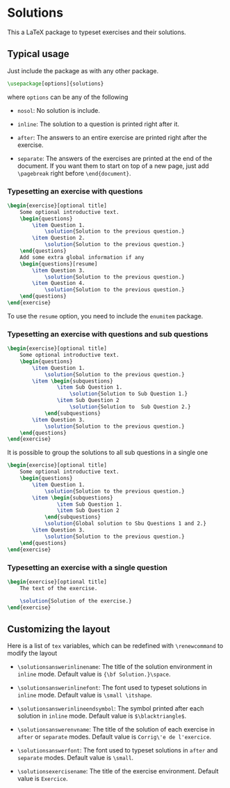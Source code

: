 # Solutions

This a LaTeX package to typeset exercises and their solutions.

## Typical usage

Just include the package as with any other package.

```tex
\usepackage[options]{solutions}
```

where `options` can be any of the following

- `nosol`: No solution is include.

- `inline`: The solution to a question is printed right after it.

- `after`: The answers to an entire exercise are printed right after the exercise.

- `separate`: The answers of the exercises are printed at the end of the document. If you want them to start on top of a new page, just add `\pagebreak` right before `\end{document}`.

### Typesetting an exercise with questions

```tex
\begin{exercise}[optional title]
    Some optional introductive text.
    \begin{questions}
        \item Question 1.
            \solution{Solution to the previous question.}
        \item Question 2.
            \solution{Solution to the previous question.}
    \end{questions}
    Add some extra global information if any
    \begin{questions}[resume]
        \item Question 3.
            \solution{Solution to the previous question.}
        \item Question 4.
            \solution{Solution to the previous question.}
    \end{questions}
\end{exercise}
```

To use the `resume` option, you need to include the `enumitem` package.

### Typesetting an exercise with questions and sub questions

```tex
\begin{exercise}[optional title]
    Some optional introductive text.
    \begin{questions}
        \item Question 1.
            \solution{Solution to the previous question.}
        \item \begin{subquestions}
                \item Sub Question 1.
                    \solution{Solution to Sub Question 1.}
                \item Sub Question 2
                    \solution{Solution to  Sub Question 2.}
            \end{subquestions}
        \item Question 3.
            \solution{Solution to the previous question.}
    \end{questions}
\end{exercise}
```

It is possible to group the solutions to all sub questions in a single one

```tex
\begin{exercise}[optional title]
    Some optional introductive text.
    \begin{questions}
        \item Question 1.
            \solution{Solution to the previous question.}
        \item \begin{subquestions}
                \item Sub Question 1.
                \item Sub Question 2
            \end{subquestions}
            \solution{Global solution to Sbu Questions 1 and 2.}
        \item Question 3.
            \solution{Solution to the previous question.}
    \end{questions}
\end{exercise}
```

### Typesetting an exercise with a single question

```tex
\begin{exercise}[optional title]
    The text of the exercise.

    \solution{Solution of the exercise.}
\end{exercise}
```

## Customizing the layout

Here is a list of `tex` variables, which can be redefined with `\renewcommand` to modify the layout

- `\solutionsanswerinlinename`: The title of the solution environment in `inline` mode. Default value is `{\bf Solution.}\space`.

- `\solutionsanswerinlinefont`: The font used to typeset solutions in `inline` mode. Default value is `\small \itshape`.

- `\solutionsanswerinlineendsymbol`: The symbol printed after each solution in `inline` mode. Default value is `$\blacktriangle$`.

- `\solutionsanswerenvname`: The title of the solution of each exercise in `after` or `separate` modes. Default value is `Corrig\'e de l'exercice`.

- `\solutionsanswerfont`: The font used to typeset solutions in `after` and `separate` modes. Default value is `\small`.

- `\solutionsexercisename`: The title of the exercise environment. Default value is `Exercice`.
